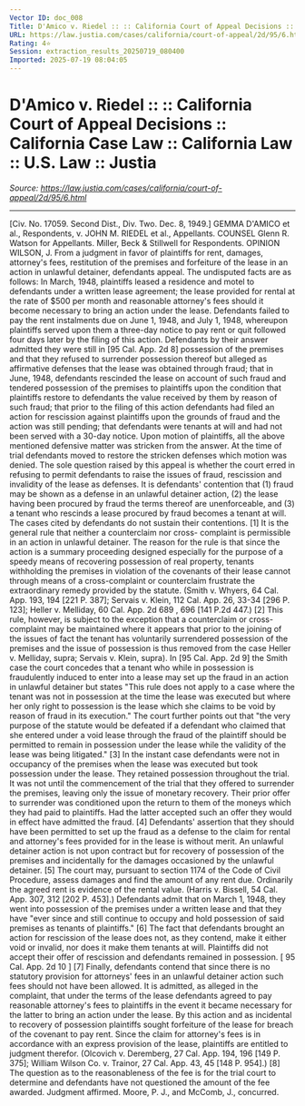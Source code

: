 ```yaml
---
Vector ID: doc_008
Title: D'Amico v. Riedel :: :: California Court of Appeal Decisions :: California Case Law :: California Law :: U.S. Law :: Justia
URL: https://law.justia.com/cases/california/court-of-appeal/2d/95/6.html
Rating: 4⭐
Session: extraction_results_20250719_080400
Imported: 2025-07-19 08:04:05
---
```


# D'Amico v. Riedel :: :: California Court of Appeal Decisions :: California Case Law :: California Law :: U.S. Law :: Justia

_Source: https://law.justia.com/cases/california/court-of-appeal/2d/95/6.html_

---

[Civ. No. 17059. Second Dist., Div. Two.  Dec. 8, 1949.]
GEMMA D'AMICO et al., Respondents, v. JOHN M. RIEDEL et al., Appellants.
COUNSEL
Glenn R. Watson for Appellants.
Miller, Beck & Stillwell for Respondents.
OPINION
WILSON, J.
From a judgment in favor of plaintiffs for rent, damages, attorney's fees, restitution of the premises and forfeiture of the lease in an action in unlawful detainer, defendants appeal.
The undisputed facts are as follows: In March, 1948, plaintiffs leased a residence and motel to defendants under a written lease agreement; the lease provided for rental at the rate of $500 per month and reasonable attorney's fees should it become necessary to bring an action under the lease. Defendants failed to pay the rent instalments due on June 1, 1948, and July 1, 1948, whereupon plaintiffs served upon them a three-day notice to pay rent or quit followed four days later by the filing of this action.
Defendants by their answer admitted they were still in
[95 Cal. App. 2d 8]
possession of the premises and that they refused to surrender possession thereof but alleged as affirmative defenses that the lease was obtained through fraud; that in June, 1948, defendants rescinded the lease on account of such fraud and tendered possession of the premises to plaintiffs upon the condition that plaintiffs restore to defendants the value received by them by reason of such fraud; that prior to the filing of this action defendants had filed an action for rescission against plaintiffs upon the grounds of fraud and the action was still pending; that defendants were tenants at will and had not been served with a 30-day notice.
Upon motion of plaintiffs, all the above mentioned defensive matter was stricken from the answer. At the time of trial defendants moved to restore the stricken defenses which motion was denied.
The sole question raised by this appeal is whether the court erred in refusing to permit defendants to raise the issues of fraud, rescission and invalidity of the lease as defenses.
It is defendants' contention that (1) fraud may be shown as a defense in an unlawful detainer action, (2) the lease having been procured by fraud the terms thereof are unenforceable, and (3) a tenant who rescinds a lease procured by fraud becomes a tenant at will.
The cases cited by defendants do not sustain their contentions. [1] It is the general rule that neither a counterclaim nor cross- complaint is permissible in an action in unlawful detainer. The reason for the rule is that since the action is a summary proceeding designed especially for the purpose of a speedy means of recovering possession of real property, tenants withholding the premises in violation of the covenants of their lease cannot through means of a cross-complaint or counterclaim frustrate the extraordinary remedy provided by the statute. (Smith v. Whyers, 64 Cal. App. 193, 194 [221 P. 387]; Servais v. Klein, 112 Cal. App. 26, 33-34 [296 P. 123]; Heller v. Melliday,
60 Cal. App. 2d 689
, 696 [141 P.2d 447.) [2] This rule, however, is subject to the exception that a counterclaim or cross-complaint may be maintained where it appears that prior to the joining of the issues of fact the tenant has voluntarily surrendered possession of the premises and the issue of possession is thus removed from the case Heller v. Melliday, supra; Servais v. Klein, supra). In
[95 Cal. App. 2d 9]
the Smith case the court concedes that a tenant who while in possession is fraudulently induced to enter into a lease may set up the fraud in an action in unlawful detainer but states "This rule does not apply to a case where the tenant was not in possession at the time the lease was executed but where her only right to possession is the lease which she claims to be void by reason of fraud in its execution." The court further points out that "the very purpose of the statute would be defeated if a defendant who claimed that she entered under a void lease through the fraud of the plaintiff should be permitted to remain in possession under the lease while the validity of the lease was being litigated."
[3] In the instant case defendants were not in occupancy of the premises when the lease was executed but took possession under the lease. They retained possession throughout the trial. It was not until the commencement of the trial that they offered to surrender the premises, leaving only the issue of monetary recovery. Their prior offer to surrender was conditioned upon the return to them of the moneys which they had paid to plaintiffs. Had the latter accepted such an offer they would in effect have admitted the fraud.
[4] Defendants' assertion that they should have been permitted to set up the fraud as a defense to the claim for rental and attorney's fees provided for in the lease is without merit. An unlawful detainer action is not upon contract but for recovery of possession of the premises and incidentally for the damages occasioned by the unlawful detainer. [5] The court may, pursuant to section 1174 of the Code of Civil Procedure, assess damages and find the amount of any rent due. Ordinarily the agreed rent is evidence of the rental value. (Harris v. Bissell, 54 Cal. App. 307, 312 [202 P. 453].)
Defendants admit that on March 1, 1948, they went into possession of the premises under a written lease and that they have "ever since and still continue to occupy and hold possession of said premises as tenants of plaintiffs."
[6] The fact that defendants brought an action for rescission of the lease does not, as they contend, make it either void or invalid, nor does it make them tenants at will. Plaintiffs did not accept their offer of rescission and defendants remained in possession.
[
95 Cal. App. 2d 10
]
[7] Finally, defendants contend that since there is no statutory provision for attorneys' fees in an unlawful detainer action such fees should not have been allowed. It is admitted, as alleged in the complaint, that under the terms of the lease defendants agreed to pay reasonable attorney's fees to plaintiffs in the event it became necessary for the latter to bring an action under the lease. By this action and as incidental to recovery of possession plaintiffs sought forfeiture of the lease for breach of the covenant to pay rent. Since the claim for attorney's fees is in accordance with an express provision of the lease, plaintiffs are entitled to judgment therefor. (Olcovich v. Deremberg, 27 Cal. App. 194, 196 [149 P. 375]; William Wilson Co. v. Trainor, 27 Cal. App. 43, 45 [148 P. 954].) [8] The question as to the reasonableness of the fee is for the trial court to determine and defendants have not questioned the amount of the fee awarded.
Judgment affirmed.
Moore, P. J., and McComb, J., concurred.